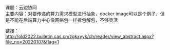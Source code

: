 课题：云边协同<br />
主要内容：对要传递的算力需求模型进行抽象，docker image可以是个例子，但是不能在后端算力中心像网络包一样拆包解包，不够灵活

链接：http://old2022.bulletin.cas.cn/zgkxyyk/ch/reader/view_abstract.aspx?file_no=20220107&flag=1
